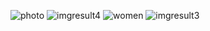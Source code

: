 ![photo](https://user-images.githubusercontent.com/114684666/206729711-97d5d987-6f44-45d9-ba77-cb4905a19d20.jpg)
![imgresult4](https://user-images.githubusercontent.com/114684666/206729738-d29e925d-3c48-4656-bc41-1edf914c5fd3.jpg)
![women](https://user-images.githubusercontent.com/114684666/206729761-b74783f5-aa6e-4860-a5a5-4e912dd84fb3.jpg)
![imgresult3](https://user-images.githubusercontent.com/114684666/206729926-e5e275c3-875a-4b51-9153-3032ca556121.jpg)
